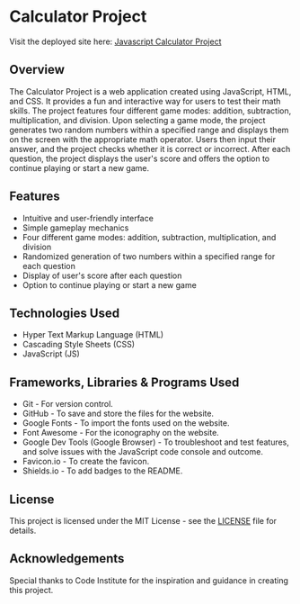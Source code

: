 # Calculator Project 

Visit the deployed site here: [Javascript Calculator Project](https://kimbergstroem.github.io/mathCalculator-Js-App/)

## Overview

The Calculator Project is a web application created using JavaScript, HTML, and CSS. It provides a fun and interactive way for users to test their math skills. 
The project features four different game modes: addition, subtraction, multiplication, and division. Upon selecting a game mode, the project generates two random numbers within a specified range and displays them on the screen with the appropriate math operator. Users then input their answer, and the project checks whether it is correct or incorrect. After each question, the project displays the user's score and offers the option to continue playing or start a new game.

## Features

- Intuitive and user-friendly interface
- Simple gameplay mechanics
- Four different game modes: addition, subtraction, multiplication, and division
- Randomized generation of two numbers within a specified range for each question
- Display of user's score after each question
- Option to continue playing or start a new game


## Technologies Used 

- Hyper Text Markup Language (HTML)
- Cascading Style Sheets (CSS)
- JavaScript (JS)

## Frameworks, Libraries & Programs Used 

- Git - For version control.
- GitHub - To save and store the files for the website.
- Google Fonts - To import the fonts used on the website.
- Font Awesome - For the iconography on the website.
- Google Dev Tools (Google Browser) - To troubleshoot and test features, and solve issues with the JavaScript code console and outcome.
- Favicon.io - To create the favicon.
- Shields.io - To add badges to the README.

## License

This project is licensed under the MIT License - see the [LICENSE](LICENSE) file for details.

## Acknowledgements

Special thanks to Code Institute for the inspiration and guidance in creating this project.

